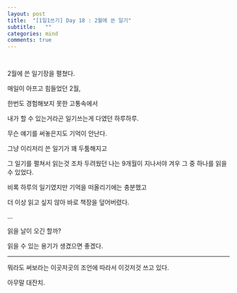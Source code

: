 ```yaml
---
layout: post
title:  "[1일1쓰기] Day 18 : 2월에 쓴 일기"
subtitle:   ""
categories: mind
comments: true
---
```




 ` `



2월에 쓴 일기장을 펼쳤다.

매일이 아프고 힘들었던 2월, 

한번도 경험해보지 못한 고통속에서

내가 할 수 있는거라곤 일기쓰는게 다였던 하루하루.

무슨 얘기를 써놓은지도 기억이 안난다.

그냥 이리저리 쓴 일기가 꽤 두툼해지고

그 일기를 펼쳐서 읽는것 조차 두려웠던 나는 9개월이 지나서야 겨우 그 중 하나를 읽을 수 있었다.

비록 하루의 일기였지만 기억을 떠올리기에는 충분했고

더 이상 읽고 싶지 않아 바로 책장을 덮어버렸다.

...

읽을 날이 오긴 할까?

읽을 수 있는 용기가 생겼으면 좋겠다.

---

뭐라도 써보라는 이곳저곳의 조언에 따라서 이것저것 쓰고 있다.

아무말 대잔치.







